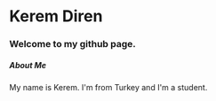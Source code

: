 # Kerem Diren
### Welcome to my github page.
##### About Me
My name is Kerem. I'm from Turkey and I'm a student.
